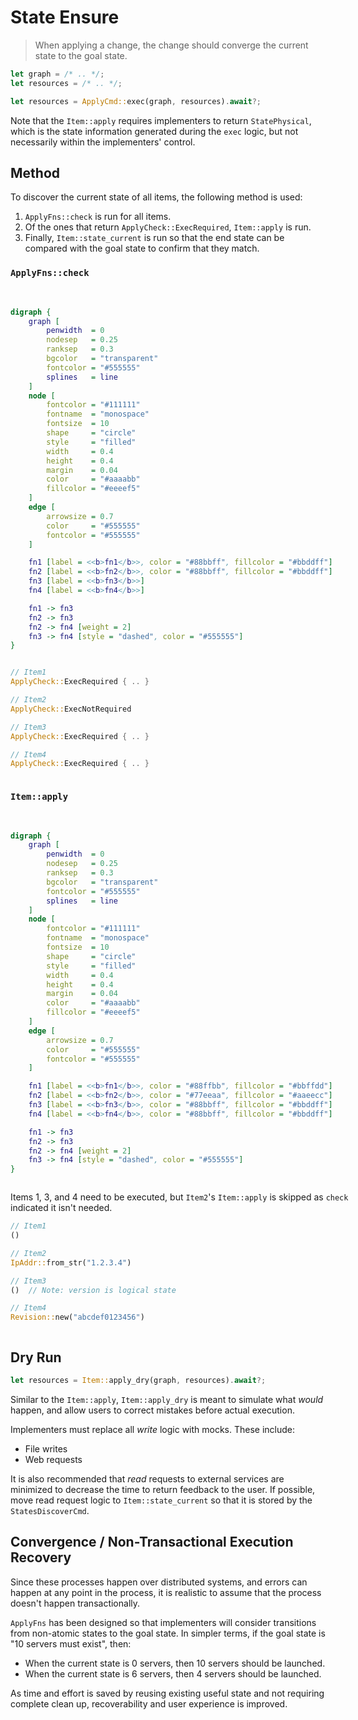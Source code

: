 # State Ensure

> When applying a change, the change should converge the current state to the goal state.


```rust ,ignore
let graph = /* .. */;
let resources = /* .. */;

let resources = ApplyCmd::exec(graph, resources).await?;
```

Note that the `Item::apply` requires implementers to return `StatePhysical`, which is the state information generated during the `exec` logic, but not necessarily within the implementers' control.


## Method

To discover the current state of all items, the following method is used:

1. `ApplyFns::check` is run for all items.
2. Of the ones that return `ApplyCheck::ExecRequired`, `Item::apply` is run.
3. Finally, `Item::state_current` is run so that the end state can be compared with the goal state to confirm that they match.

### `ApplyFns::check`

<div style="display: inline-block; padding: 0px 20px 0px 0px;">
<br />

```dot process
digraph {
    graph [
        penwidth  = 0
        nodesep   = 0.25
        ranksep   = 0.3
        bgcolor   = "transparent"
        fontcolor = "#555555"
        splines   = line
    ]
    node [
        fontcolor = "#111111"
        fontname  = "monospace"
        fontsize  = 10
        shape     = "circle"
        style     = "filled"
        width     = 0.4
        height    = 0.4
        margin    = 0.04
        color     = "#aaaabb"
        fillcolor = "#eeeef5"
    ]
    edge [
        arrowsize = 0.7
        color     = "#555555"
        fontcolor = "#555555"
    ]

    fn1 [label = <<b>fn1</b>>, color = "#88bbff", fillcolor = "#bbddff"]
    fn2 [label = <<b>fn2</b>>, color = "#88bbff", fillcolor = "#bbddff"]
    fn3 [label = <<b>fn3</b>>]
    fn4 [label = <<b>fn4</b>>]

    fn1 -> fn3
    fn2 -> fn3
    fn2 -> fn4 [weight = 2]
    fn3 -> fn4 [style = "dashed", color = "#555555"]
}
```

</div>
<div style="display: inline-block; vertical-align: top;">

```rust ,ignore
// Item1
ApplyCheck::ExecRequired { .. }

// Item2
ApplyCheck::ExecNotRequired

// Item3
ApplyCheck::ExecRequired { .. }

// Item4
ApplyCheck::ExecRequired { .. }
```

</div>


### `Item::apply`

<div style="display: inline-block; padding: 0px 20px 0px 0px;">
<br />

```dot process
digraph {
    graph [
        penwidth  = 0
        nodesep   = 0.25
        ranksep   = 0.3
        bgcolor   = "transparent"
        fontcolor = "#555555"
        splines   = line
    ]
    node [
        fontcolor = "#111111"
        fontname  = "monospace"
        fontsize  = 10
        shape     = "circle"
        style     = "filled"
        width     = 0.4
        height    = 0.4
        margin    = 0.04
        color     = "#aaaabb"
        fillcolor = "#eeeef5"
    ]
    edge [
        arrowsize = 0.7
        color     = "#555555"
        fontcolor = "#555555"
    ]

    fn1 [label = <<b>fn1</b>>, color = "#88ffbb", fillcolor = "#bbffdd"]
    fn2 [label = <<b>fn2</b>>, color = "#77eeaa", fillcolor = "#aaeecc"]
    fn3 [label = <<b>fn3</b>>, color = "#88bbff", fillcolor = "#bbddff"]
    fn4 [label = <<b>fn4</b>>, color = "#88bbff", fillcolor = "#bbddff"]

    fn1 -> fn3
    fn2 -> fn3
    fn2 -> fn4 [weight = 2]
    fn3 -> fn4 [style = "dashed", color = "#555555"]
}
```

</div>
<div style="display: inline-block; width: 600px; vertical-align: top;">

Items 1, 3, and 4 need to be executed, but `Item2`'s `Item::apply` is skipped as `check` indicated it isn't needed.

```rust ,ignore
// Item1
()

// Item2
IpAddr::from_str("1.2.3.4")

// Item3
()  // Note: version is logical state

// Item4
Revision::new("abcdef0123456")
```

</div>


## Dry Run

```rust ,ignore
let resources = Item::apply_dry(graph, resources).await?;
```

Similar to the `Item::apply`, `Item::apply_dry` is meant to simulate what *would* happen, and allow users to correct mistakes before actual execution.

Implementers must replace all *write* logic with mocks. These include:

* File writes
* Web requests

It is also recommended that *read* requests to external services are minimized to decrease the time to return feedback to the user. If possible, move read request logic to `Item::state_current` so that it is stored by the `StatesDiscoverCmd`.


## Convergence / Non-Transactional Execution Recovery

Since these processes happen over distributed systems, and errors can happen at any point in the process, it is realistic to assume that the process doesn't happen transactionally.

`ApplyFns` has been designed so that implementers will consider transitions from non-atomic states to the goal state. In simpler terms, if the goal state is "10 servers must exist", then:

* When the current state is 0 servers, then 10 servers should be launched.
* When the current state is 6 servers, then 4 servers should be launched.

As time and effort is saved by reusing existing useful state and not requiring complete clean up, recoverability and user experience is improved.

<!-- Executing a subset of the graph. Cleaning a subset, and re-ensuring from that point. -->
